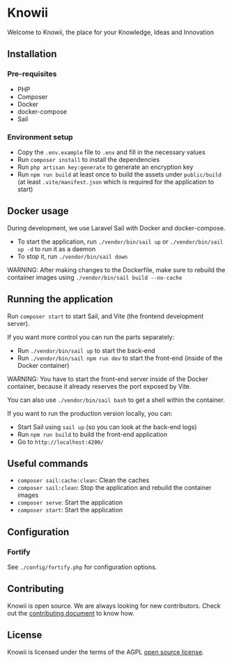 # Knowii

Welcome to Knowii, the place for your Knowledge, Ideas and Innovation

## Installation

### Pre-requisites

- PHP
- Composer
- Docker
- docker-compose
- Sail

### Environment setup

- Copy the `.env.example` file to `.env` and fill in the necessary values
- Run `composer install` to install the dependencies
- Run `php artisan key:generate` to generate an encryption key
- Run `npm run build` at least once to build the assets under `public/build` (at least `.vite/manifest.json` which is required for the application to start)

## Docker usage

During development, we use Laravel Sail with Docker and docker-compose.

- To start the application, run `./vendor/bin/sail up` or `./vendor/bin/sail up -d` to run it as a daemon
- To stop it, run `./vendor/bin/sail down`

WARNING: After making changes to the Dockerfile, make sure to rebuild the container images using `./vendor/bin/sail build --no-cache`

## Running the application

Run `composer start` to start Sail, and Vite (the frontend development server).

If you want more control you can run the parts separately:

- Run `./vendor/bin/sail up` to start the back-end
- Run `./vendor/bin/sail npm run dev` to start the front-end (inside of the Docker container)

WARNING: You have to start the front-end server inside of the Docker container, because it already reserves the port exposed by Vite.

You can also use `./vendor/bin/sail bash` to get a shell within the container.

If you want to run the production version locally, you can:

- Start Sail using `sail up` (so you can look at the back-end logs)
- Run `npm run build` to build the front-end application
- Go to `http://localhost:4200/`

## Useful commands

- `composer sail:cache:clean`: Clean the caches
- `composer sail:clean`: Stop the application and rebuild the container images
- `composer serve`: Start the application
- `composer start`: Start the application

## Configuration

### Fortify

See `./config/fortify.php` for configuration options.

## Contributing

Knowii is open source. We are always looking for new contributors. Check out the [contributing document](CONTRIBUTING.md) to know how.

## License

Knowii is licensed under the terms of the AGPL [open source license](LICENSE).
